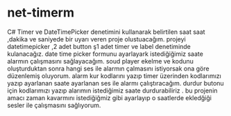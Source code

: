 # net-timerm
 C# Timer ve DateTimePicker denetimini kullanarak  belirtilen saat  saat ,dakika ve saniyede bir uyarı veren  proje olustuacağım.
 projeyi  datetimepicker ,2 adet button ş1 adet timer ve label denetiminde kulanacağız.
 date time picker  formunu ayarlayark istediğiğimiz saate alarmın çalışmasını sağlayacağım.
 soud player   ekelme ve kodunu oluşturduktan sonra hangi ses ile alarmın çalmasını istiyorsak ona göre düzenlemiş oluyorum.
 alarm kur  kodlarını yazıp  timer üzerinden kodlarımızı yazıp ayarlanan saate ayarlanan ses ile alarmı çalıştıracağım.
 durdur  butonu için kodlarımızı yazıp alarımın istediğimiz saate durdurabiliriz .
 bu projenin amacı  zaman kavarmını istediğiğmiz gibi ayarlayıp o saatlerde ekledğiği sesler ile çalışmasını sağlıyorum.
